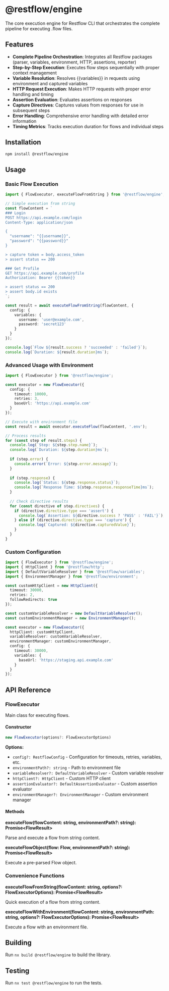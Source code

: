 # @restflow/engine

The core execution engine for Restflow CLI that orchestrates the complete pipeline for executing .flow files.

## Features

- **Complete Pipeline Orchestration**: Integrates all Restflow packages (parser, variables, environment, HTTP, assertions, reporter)
- **Step-by-Step Execution**: Executes flow steps sequentially with proper context management
- **Variable Resolution**: Resolves {{variables}} in requests using environment and captured variables
- **HTTP Request Execution**: Makes HTTP requests with proper error handling and timing
- **Assertion Evaluation**: Evaluates assertions on responses
- **Capture Directives**: Captures values from responses for use in subsequent steps
- **Error Handling**: Comprehensive error handling with detailed error information
- **Timing Metrics**: Tracks execution duration for flows and individual steps

## Installation

```bash
npm install @restflow/engine
```

## Usage

### Basic Flow Execution

```typescript
import { FlowExecutor, executeFlowFromString } from '@restflow/engine';

// Simple execution from string
const flowContent = `
### Login
POST https://api.example.com/login
Content-Type: application/json

{
  "username": "{{username}}",
  "password": "{{password}}"
}

> capture token = body.access_token
> assert status == 200

### Get Profile
GET https://api.example.com/profile
Authorization: Bearer {{token}}

> assert status == 200
> assert body.id exists
`;

const result = await executeFlowFromString(flowContent, {
  config: {
    variables: {
      username: 'user@example.com',
      password: 'secret123'
    }
  }
});

console.log(`Flow ${result.success ? 'succeeded' : 'failed'}`);
console.log(`Duration: ${result.duration}ms`);
```

### Advanced Usage with Environment

```typescript
import { FlowExecutor } from '@restflow/engine';

const executor = new FlowExecutor({
  config: {
    timeout: 10000,
    retries: 3,
    baseUrl: 'https://api.example.com'
  }
});

// Execute with environment file
const result = await executor.executeFlow(flowContent, '.env');

// Process results
for (const step of result.steps) {
  console.log(`Step: ${step.step.name}`);
  console.log(`Duration: ${step.duration}ms`);
  
  if (step.error) {
    console.error(`Error: ${step.error.message}`);
  }
  
  if (step.response) {
    console.log(`Status: ${step.response.status}`);
    console.log(`Response Time: ${step.response.responseTime}ms`);
  }
  
  // Check directive results
  for (const directive of step.directives) {
    if (directive.directive.type === 'assert') {
      console.log(`Assertion: ${directive.success ? 'PASS' : 'FAIL'}`);
    } else if (directive.directive.type === 'capture') {
      console.log(`Captured: ${directive.capturedValue}`);
    }
  }
}
```

### Custom Configuration

```typescript
import { FlowExecutor } from '@restflow/engine';
import { HttpClient } from '@restflow/http';
import { DefaultVariableResolver } from '@restflow/variables';
import { EnvironmentManager } from '@restflow/environment';

const customHttpClient = new HttpClient({
  timeout: 30000,
  retries: 2,
  followRedirects: true
});

const customVariableResolver = new DefaultVariableResolver();
const customEnvironmentManager = new EnvironmentManager();

const executor = new FlowExecutor({
  httpClient: customHttpClient,
  variableResolver: customVariableResolver,
  environmentManager: customEnvironmentManager,
  config: {
    timeout: 30000,
    variables: {
      baseUrl: 'https://staging.api.example.com'
    }
  }
});
```

## API Reference

### FlowExecutor

Main class for executing flows.

#### Constructor

```typescript
new FlowExecutor(options?: FlowExecutorOptions)
```

**Options:**
- `config?: RestflowConfig` - Configuration for timeouts, retries, variables, etc.
- `environmentPath?: string` - Path to environment file
- `variableResolver?: DefaultVariableResolver` - Custom variable resolver
- `httpClient?: HttpClient` - Custom HTTP client
- `assertionEvaluator?: DefaultAssertionEvaluator` - Custom assertion evaluator
- `environmentManager?: EnvironmentManager` - Custom environment manager

#### Methods

**executeFlow(flowContent: string, environmentPath?: string): Promise&lt;FlowResult&gt;**

Parse and execute a flow from string content.

**executeFlowObject(flow: Flow, environmentPath?: string): Promise&lt;FlowResult&gt;**

Execute a pre-parsed Flow object.

### Convenience Functions

**executeFlowFromString(flowContent: string, options?: FlowExecutorOptions): Promise&lt;FlowResult&gt;**

Quick execution of a flow from string content.

**executeFlowWithEnvironment(flowContent: string, environmentPath: string, options?: FlowExecutorOptions): Promise&lt;FlowResult&gt;**

Execute a flow with an environment file.

## Building

Run `nx build @restflow/engine` to build the library.

## Testing

Run `nx test @restflow/engine` to run the tests.
